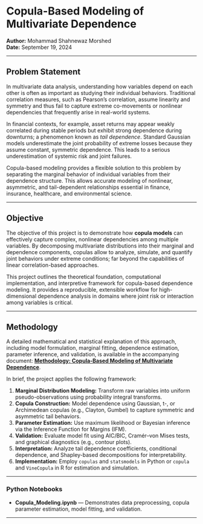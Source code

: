# Copula-Based Modeling of Multivariate Dependence

**Author:** Mohammad Shahnewaz Morshed  
**Date:** September 19, 2024  

---

## Problem Statement  
In multivariate data analysis, understanding how variables depend on each other is often as important as studying their individual behaviors. Traditional correlation measures, such as Pearson’s correlation, assume linearity and symmetry and thus fail to capture extreme co-movements or nonlinear dependencies that frequently arise in real-world systems.  

In financial contexts, for example, asset returns may appear weakly correlated during stable periods but exhibit strong dependence during downturns; a phenomenon known as *tail dependence*. Standard Gaussian models underestimate the joint probability of extreme losses because they assume constant, symmetric dependence. This leads to a serious underestimation of systemic risk and joint failures.  

Copula-based modeling provides a flexible solution to this problem by separating the marginal behavior of individual variables from their dependence structure. This allows accurate modeling of nonlinear, asymmetric, and tail-dependent relationships essential in finance, insurance, healthcare, and environmental science.  

---

## Objective  
The objective of this project is to demonstrate how **copula models** can effectively capture complex, nonlinear dependencies among multiple variables. By decomposing multivariate distributions into their marginal and dependence components, copulas allow to analyze, simulate, and quantify joint behaviors under extreme conditions; far beyond the capabilities of linear correlation-based approaches.  

This project outlines the theoretical foundation, computational implementation, and interpretive framework for copula-based dependence modeling. It provides a reproducible, extensible workflow for high-dimensional dependence analysis in domains where joint risk or interaction among variables is critical.  

---

## Methodology  
A detailed mathematical and statistical explanation of this approach, including model formulation, marginal fitting, dependence estimation, parameter inference, and validation, is available in the accompanying document: **[Methodology: Copula-Based Modeling of Multivariate Dependence](https://github.com/ShahnewazMorshed/Gaussian-Copula/blob/main/Copula-Based%20Modeling%20of%20Multivariate%20Dependence.pdf)**.  

In brief, the project applies the following framework:
1. **Marginal Distribution Modeling:** Transform raw variables into uniform pseudo-observations using probability integral transforms.  
2. **Copula Construction:** Model dependence using Gaussian, t-, or Archimedean copulas (e.g., Clayton, Gumbel) to capture symmetric and asymmetric tail behaviors.  
3. **Parameter Estimation:** Use maximum likelihood or Bayesian inference via the Inference Function for Margins (IFM).  
4. **Validation:** Evaluate model fit using AIC/BIC, Cramér–von Mises tests, and graphical diagnostics (e.g., contour plots).  
5. **Interpretation:** Analyze tail dependence coefficients, conditional dependence, and Shapley-based decompositions for interpretability.  
6. **Implementation:** Employ `copulas` and `statsmodels` in Python or `copula` and `VineCopula` in R for estimation and simulation.  

---

### Python Notebooks  
- **Copula_Modeling.ipynb** — Demonstrates data preprocessing, copula parameter estimation, model fitting, and validation.  

---
